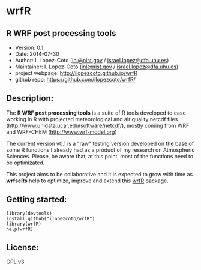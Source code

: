# wrfR

## R WRF post processing tools

- Version: 0.1
- Date: 2014-07-30
- Author: I. Lopez-Coto (inl@nist.gov / israel.lopez@dfa.uhu.es)
- Maintainer: I. Lopez-Coto (inl@nist.gov / israel.lopez@dfa.uhu.es)
- project webpage: http://ilopezcoto.github.io/wrfR
- github repo: https://github.com/ilopezcoto/wrfR/

## Description: 

The **R WRF post processing tools** is a suite of R tools developed to ease working in R with projected meteorological and air quality netcdf files (http://www.unidata.ucar.edu/software/netcdf/), mostly coming from WRF and WRF-CHEM (http://www.wrf-model.org) 

The current version v0.1 is a "raw" testing version developed on the base of some R functions I already had as a product of my research on Atmospheric Sciences. Please, be aware that, at this point, most of the functions need to be optimizated. 

This project aims to be collaborative and it is expected to grow with time as **wrfseRs**  help to optimize, improve and extend this <a href="https://github.com/ilopezcoto/wrfR/">wrfR</a> package. 

## Getting started:

```
library(devtools) 
install_github("ilopezcoto/wrfR")
library(wrfR) 
help(wrfR)
```
## License:

GPL v3
